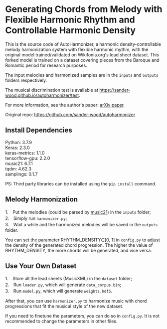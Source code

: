 # Generating Chords from Melody with Flexible Harmonic Rhythm and Controllable Harmonic Density

This is the source code of AutoHarmonizer, a harmonic density-controllable melody harmonization system with flexible harmonic rhythm, with the original model trained/validated on Wikifonia.org's lead sheet dataset. This forked model is trained on a dataset covering pieces from the Baroque and Romantic period for research purposes.
  
The input melodies and harmonized samples are in the `inputs` and `outputs` folders respectively.  
  
The musical discrimination test is available at https://sander-wood.github.io/autoharmonizer/test.  
  
For more information, see the author's paper: [arXiv paper](https://arxiv.org/abs/2112.11122).

Original repo: https://github.com/sander-wood/autoharmonizer

## Install Dependencies
Python: 3.7.9  
Keras: 2.3.0  
keras-metrics: 1.1.0  
tensorflow-gpu: 2.2.0  
music21: 6.7.1  
tqdm: 4.62.3  
samplings: 0.1.7
  
PS: Third party libraries can be installed using the `pip install` command.

## Melody Harmonization
1.　Put the melodies (could be parsed by [music21](https://web.mit.edu/music21/doc/moduleReference/moduleConverter.html?highlight=converter#module-music21.converter)) in the `inputs` folder;  
2.　Simply run `harmonizer.py`;  
3.　Wait a while and the harmonized melodies will be saved in the `outputs` folder.  
  
You can set the parameter RHYTHM_DENSITY∈[0, 1] in `config.py` to adjust the density of the generated chord progression. The higher the value of RHYTHM_DENSITY, the more chords will be generated, and vice versa.  

## Use Your Own Dataset
1.　Store all the lead sheets (MusicXML) in the `dataset` folder;  
2.　Run `loader.py`, which will generate `data_corpus.bin`;  
3.　Run `model.py`, which will generate `weights.hdf5`.  
  
After that, you can use `harmonizer.py` to harmonize music with chord progressions that fit the musical style of the new dataset.   
  
If you need to finetune the parameters, you can do so in `config.py`. It is not recommended to change the parameters in other files.
